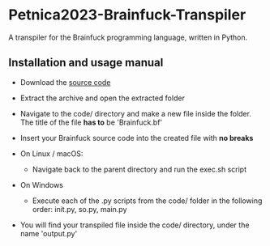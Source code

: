 # Petnica2023-Brainfuck-Transpiler

A transpiler for the Brainfuck programming language, written in Python.

## Installation and usage manual

- Download the [source code](https://github.com/MatijaM123/Petnica2023-Brainfuck-Transpiler/archive/refs/heads/master.zip)
- Extract the archive and open the extracted folder
- Navigate to the code/ directory and make a new file inside the folder. The title of the file **has to** be 'Brainfuck.bf'
- Insert your Brainfuck source code into the created file with **no breaks**
- On Linux / macOS:
    - Navigate back to the parent directory and run the exec.sh script
- On Windows
    - Execute each of the .py scripts from the code/ folder in the following order: init.py, so.py, main.py
 
- You will find your transpiled file inside the code/ directory, under the name 'output.py'
